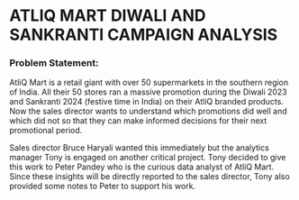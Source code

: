 # ATLIQ MART DIWALI AND SANKRANTI CAMPAIGN ANALYSIS 

### Problem Statement:
AtliQ Mart is a retail giant with over 50 supermarkets in the southern region of India. All
their 50 stores ran a massive promotion during the Diwali 2023 and Sankranti 2024
(festive time in India) on their AtliQ branded products. Now the sales director wants to
understand which promotions did well and which did not so that they can make
informed decisions for their next promotional period.

Sales director Bruce Haryali wanted this immediately but the analytics manager Tony is
engaged on another critical project. Tony decided to give this work to Peter Pandey who
is the curious data analyst of AtliQ Mart. Since these insights will be directly reported to
the sales director, Tony also provided some notes to Peter to support his work.
